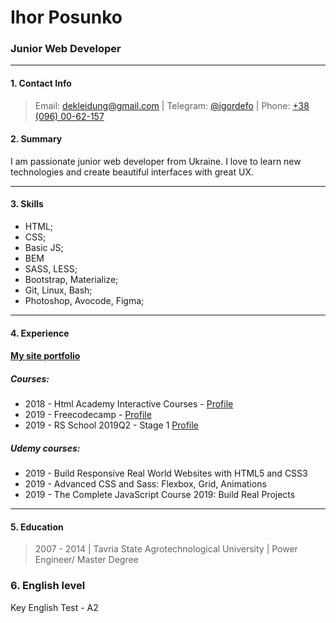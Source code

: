 # Ihor Posunko


### Junior Web Developer

---

#### 1. Contact Info

> Email: [dekleidung@gmail.com](mailto:dekleidung@gmail.com) | Telegram: [@igordefo](https://t.me/igordefo) | Phone: [+38 (096) 00-62-157](tel:+380960062157)

#### 2. Summary

I am passionate junior web developer from Ukraine. I love to learn new technologies and create beautiful interfaces with great UX.

---

#### 3. Skills

- HTML;
- CSS;
- Basic JS;
- BEM
- SASS, LESS;
- Bootstrap, Materialize;
- Git, Linux, Bash;
- Photoshop, Avocode, Figma;

---

#### 4. Experience

#### [My site portfolio](https://igorposunko.netlify.com/)

##### Courses:

- 2018 - Html Academy Interactive Courses - [Profile](https://htmlacademy.ru/profile/id128912)
- 2019 - Freecodecamp - [Profile](https://www.freecodecamp.org/idefo)
- 2019 - RS School 2019Q2 - Stage 1 [Profile](https://github.com/igordefo)

##### Udemy courses:

- 2019 - Build Responsive Real World Websites with HTML5 and CSS3
- 2019 - Advanced CSS and Sass: Flexbox, Grid, Animations
- 2019 - The Complete JavaScript Course 2019: Build Real Projects

---

#### 5. Education

> 2007 - 2014 | Tavria State Agrotechnological University | Power Engineer/ Master Degree

### 6. English level

Key English Test - A2